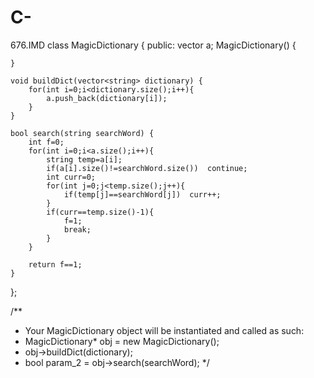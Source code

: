 # C-
676.IMD
class MagicDictionary {
public:
    vector<string> a;
    MagicDictionary() {
        
    }
    
    void buildDict(vector<string> dictionary) {
        for(int i=0;i<dictionary.size();i++){
            a.push_back(dictionary[i]);
        }
    }
    
    bool search(string searchWord) {
        int f=0;
        for(int i=0;i<a.size();i++){
            string temp=a[i];
            if(a[i].size()!=searchWord.size())  continue;
            int curr=0;
            for(int j=0;j<temp.size();j++){
                if(temp[j]==searchWord[j])  curr++;
            }
            if(curr==temp.size()-1){
                f=1;
                break;
            }
        }

        return f==1;
    }
};

/**
 * Your MagicDictionary object will be instantiated and called as such:
 * MagicDictionary* obj = new MagicDictionary();
 * obj->buildDict(dictionary);
 * bool param_2 = obj->search(searchWord);
 */
